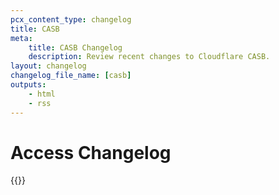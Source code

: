 ```yaml
---
pcx_content_type: changelog
title: CASB
meta:
    title: CASB Changelog
    description: Review recent changes to Cloudflare CASB.
layout: changelog
changelog_file_name: [casb]
outputs:
    - html
    - rss
---
```


# Access Changelog

<!-- All changelog entries live in /data/changelogs/access.yaml. For more details, refer to https://developers.cloudflare.com/style-guide/documentation-content-strategy/content-types/changelog/#yaml-file -->

{{<product-changelog>}}